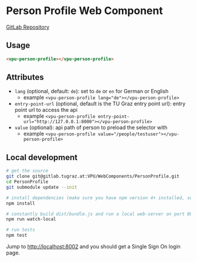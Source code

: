 # Person Profile Web Component

[GitLab Repository](https://gitlab.tugraz.at/VPU/WebComponents/PersonProfile)

## Usage

```html
<vpu-person-profile></vpu-person-profile>
```

## Attributes

- `lang` (optional, default: `de`): set to `de` or `en` for German or English
    - example `<vpu-person-profile lang="de"></vpu-person-profile>`
- `entry-point-url` (optional, default is the TU Graz entry point url): entry point url to access the api
    - example `<vpu-person-profile entry-point-url="http://127.0.0.1:8000"></vpu-person-profile>`
- `value` (optional): api path of person to preload the selector with
    - example `<vpu-person-profile value="/people/testuser"></vpu-person-profile>`

## Local development

```bash
# get the source
git clone git@gitlab.tugraz.at:VPU/WebComponents/PersonProfile.git
cd PersonProfile
git submodule update --init

# install dependencies (make sure you have npm version 4+ installed, so symlinks to the git submodules are created automatically)
npm install

# constantly build dist/bundle.js and run a local web-server on port 8002 
npm run watch-local

# run tests
npm test
```

Jump to <http://localhost:8002> and you should get a Single Sign On login page.
